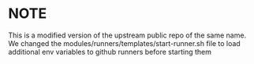 # NOTE
This is a modified version of the upstream public repo of the same name. We changed the modules/runners/templates/start-runner.sh file to load additional env variables to github runners before starting them
